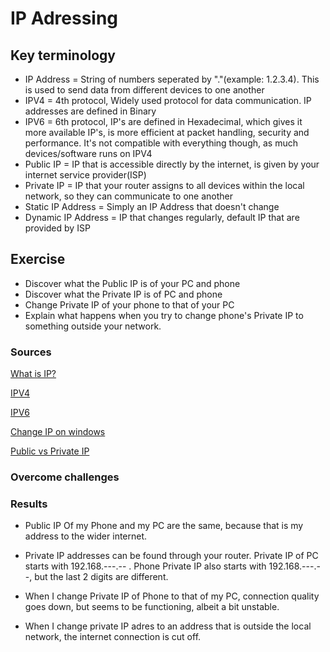 # IP Adressing

## Key terminology
- IP Address = String of numbers seperated by "."(example: 1.2.3.4). This is used to send data from different devices to one another
- IPV4 = 4th protocol, Widely used protocol for data communication. IP addresses are defined in Binary
- IPV6 = 6th protocol, IP's are defined in Hexadecimal, which gives it more available IP's, is more efficient at packet handling, security and performance. It's not compatible with everything though, as much devices/software runs on IPV4
- Public IP = IP that is accessible directly by the internet, is given by your internet service provider(ISP)
- Private IP = IP that your router assigns to all devices within the local network, so they can communicate to one another
- Static IP Address = Simply an IP Address that doesn't change
- Dynamic IP Address = IP that changes regularly, default IP that are provided by ISP

## Exercise
- Discover what the Public IP is of your PC and phone
- Discover what the Private IP is of PC and phone
- Change Private IP of your phone to that of your PC
- Explain what happens when you try to change phone's Private IP to something outside your network.

### Sources
[What is IP?](https://www.kaspersky.com/resource-center/definitions/what-is-an-ip-address)

[IPV4](https://www.techopedia.com/definition/5367/internet-protocol-version-4-ipv4)

[IPV6](https://v2cloud.com/glossary/internet-protocol-version6-definition)

[Change IP on windows](https://www.cnet.com/tech/services-and-software/how-to-change-your-ip-address-4-easy-ways/)

[Public vs Private IP](https://www.avast.com/c-ip-address-public-vs-private)
### Overcome challenges

### Results
- Public IP Of my Phone and my PC are the same, because that is my address to the wider internet.

- Private IP addresses can be found through your router. Private IP of PC starts with 192.168.---.-- . Phone Private IP also starts with 192.168.---.--, but the last 2 digits are different.

- When I change Private IP of Phone to that of my PC, connection quality goes down, but seems to be functioning, albeit a bit unstable.

- When I change private IP adres to an address that is outside the local network, the internet connection is cut off.